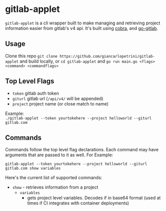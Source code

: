 # gitlab-applet

`gitlab-applet` is a cli wrapper built to make managing and retrieving project information easier from gitlab's v4 api. It's built using [cobra](https://github.com/spf13/cobra), and [go-gitlab](https://github.com/xanzy/go-gitlab).

## Usage
Clone this repo `git clone https://github.com/giancarlopetrini/gitlab-applet` and build locally, or `cd gitlab-applet` and `go run main.go <flags> <command> <commandflags>`

## Top Level Flags
* `token` gitlab auth token
* `giturl` gitlab url (`/api/v4/` will be appended)
* `project` project name (or close match to name)

Example:  
`./gitlab-applet --token yourtokehere --project helloworld --giturl gitlab.com`

## Commands
Commands follow the top level flag declarations. Each command may have arguments that are passed to it as well. 
For Example:
```
gitlab-applet --token yourtokehere --project helloworld --giturl gitlab.com show variables
```

Here's the current list of supported commands:
* `show` - retrieves information from a project
  * `variables`
    * gets project level variables. Decodes if in base64 format (used at times if CI integrates with container deployments)